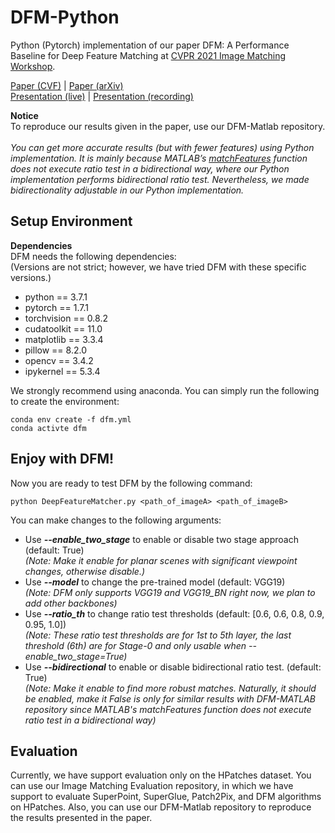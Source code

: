 # **DFM-Python**

Python (Pytorch) implementation of our paper DFM: A Performance Baseline for Deep Feature Matching at [CVPR 2021 Image Matching Workshop](https://image-matching-workshop.github.io/).

[Paper (CVF)](https://openaccess.thecvf.com/content/CVPR2021W/IMW/papers/Efe_DFM_A_Performance_Baseline_for_Deep_Feature_Matching_CVPRW_2021_paper.pdf) | [Paper (arXiv)](https://arxiv.org/abs/2106.07791) <br />
[Presentation (live)](https://youtu.be/9cVV9m_b5Ys?t=9170) | [Presentation (recording)](https://www.youtube.com/watch?v=9oN09WkTwvo)

**Notice** <br />
To reproduce our results given in the paper, use our DFM-Matlab repository. <br /> <br /> *You can get more accurate results (but with fewer features) using Python implementation. It is mainly because MATLAB’s [matchFeatures](https://www.mathworks.com/help/vision/ref/matchfeatures.html) function does not execute ratio test in a bidirectional way, where our Python implementation performs bidirectional ratio test. Nevertheless, we made bidirectionality adjustable in our Python implementation.*

## Setup Environment

**Dependencies** <br />
DFM needs the following dependencies: <br />
(Versions are not strict; however, we have tried DFM with these specific versions.)

- python == 3.7.1
- pytorch == 1.7.1
- torchvision == 0.8.2
- cudatoolkit == 11.0
- matplotlib == 3.3.4
- pillow == 8.2.0
- opencv == 3.4.2
- ipykernel == 5.3.4


We strongly recommend using anaconda. You can simply run the following to create the environment:

````
conda env create -f dfm.yml
conda activte dfm
````

## Enjoy with DFM!
Now you are ready to test DFM by the following command:

````
python DeepFeatureMatcher.py <path_of_imageA> <path_of_imageB>
````

You can make changes to the following arguments:
- Use ***--enable_two_stage*** to enable or disable two stage approach (default: True) <br /> *(Note: Make it enable for planar scenes with significant viewpoint changes, otherwise disable.)*
- Use ***--model*** to change the pre-trained model (default: VGG19) <br /> *(Note: DFM only supports VGG19 and VGG19_BN right now, we plan to add other backbones)*
- Use ***--ratio_th*** to change ratio test thresholds (default: [0.6, 0.6, 0.8, 0.9, 0.95, 1.0]) <br /> *(Note: These ratio test thresholds are for 1st to 5th layer, the last threshold (6th) are for Stage-0 and only usable when --enable_two_stage=True)*
- Use ***--bidirectional*** to enable or disable bidirectional ratio test. (default: True) <br /> *(Note: Make it enable to find more robust matches. Naturally, it should be enabled, make it False is only for similar results with DFM-MATLAB repository since MATLAB's matchFeatures function does not execute ratio test in a bidirectional way)*

## Evaluation
Currently, we have support evaluation only on the HPatches dataset.
You can use our Image Matching Evaluation repository, in which we have support to evaluate SuperPoint, SuperGlue, Patch2Pix, and DFM algorithms on HPatches.
Also, you can use our DFM-Matlab repository to reproduce the results presented in the paper.

